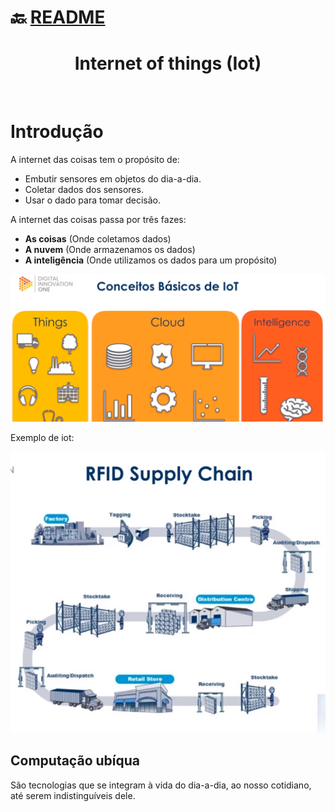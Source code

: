 # :back: [README](../../../README.md#web-development)

<h1 align="center">
    Internet of things (Iot)
</h1> 

<br>

# Introdução
A internet das coisas tem o propósito de:
-   Embutir sensores em objetos do dia-a-dia.
-   Coletar dados dos sensores.
-   Usar o dado para tomar decisão.

A internet das coisas passa por trẽs fazes:
-   **As coisas** (Onde coletamos dados)
-   **A nuvem** (Onde armazenamos os dados)
-   **A inteligência** (Onde utilizamos os dados para um propósito)

![plot](files/iot.png)

 Exemplo de iot:

![plot](files/iotEx.png)

## Computação ubíqua
São tecnologias que se integram à vida do dia-a-dia, ao nosso cotidiano, até serem indistinguíveis dele.

<br>
<br>
